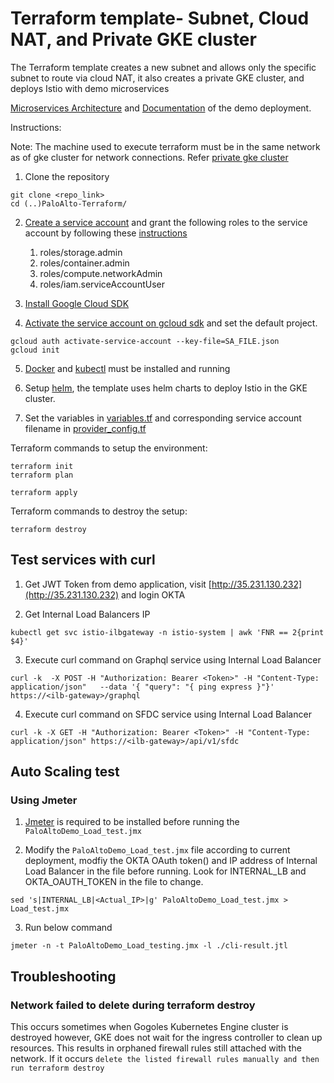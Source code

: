 # Terraform template- Subnet, Cloud NAT, and  Private GKE cluster

The Terraform template creates a new subnet and allows only the specific subnet to route via cloud NAT, it also creates a private GKE cluster, and deploys Istio with demo microservices


[Microservices Architecture](https://docs.google.com/presentation/d/1HAKWhTezFvcTG6b6OHpa_4DPSHyGTL5a359RIXwhnEI/edit?usp=sharing) and [Documentation](https://docs.google.com/document/d/1X_He7FWbJu88y9pR43YjkFxIGXHRdvTS0Vn0WsclW1s/edit?usp=sharing) of the demo deployment.


Instructions:

Note: The machine used to execute terraform must be in the same network as of gke cluster for network connections. Refer [private gke cluster](https://cloud.google.com/kubernetes-engine/docs/how-to/private-clusters)

1. Clone the repository
```
git clone <repo_link>
cd (..)PaloAlto-Terraform/
```

2. [Create a service account](https://cloud.google.com/iam/docs/creating-managing-service-accounts#creating_a_service_account) and grant the following roles to the service account by following these [instructions](https://cloud.google.com/iam/docs/granting-roles-to-service-accounts#granting_access_to_a_service_account_for_a_resource)
    1. roles/storage.admin
    2. roles/container.admin
    3. roles/compute.networkAdmin
    4. roles/iam.serviceAccountUser

3. [Install Google Cloud SDK](https://cloud.google.com/sdk/docs/quickstarts)

4. [Activate the service account on gcloud sdk](https://cloud.google.com/sdk/gcloud/reference/auth/activate-service-account) and set the default project.
```
gcloud auth activate-service-account --key-file=SA_FILE.json
gcloud init
```

5. [Docker](https://docs.docker.com/install/) and [kubectl](https://kubernetes.io/docs/tasks/tools/install-kubectl/) must be installed and running

6. Setup [helm](https://github.com/helm/helm), the template uses helm charts to deploy Istio in the GKE cluster.

7. Set the variables in [variables.tf](variables.tf) and corresponding service account filename in [provider_config.tf](provider_config.tf)

Terraform commands to setup the environment:
```
terraform init
terraform plan

terraform apply
```

Terraform commands to destroy the setup:
```
terraform destroy
```

## Test services with curl

1. Get JWT Token from demo application, visit [http://35.231.130.232](http://35.231.130.232) and login OKTA

2. Get Internal Load Balancers IP
```
kubectl get svc istio-ilbgateway -n istio-system | awk 'FNR == 2{print $4}'
```

3. Execute curl command on Graphql service using Internal Load Balancer
```
curl -k  -X POST -H "Authorization: Bearer <Token>" -H "Content-Type: application/json"   --data '{ "query": "{ ping express }"}' https://<ilb-gateway>/graphql
```

4. Execute curl command on SFDC service using Internal Load Balancer
```
curl -k -X GET -H "Authorization: Bearer <Token>" -H "Content-Type: application/json" https://<ilb-gateway>/api/v1/sfdc
```

## Auto Scaling test

### Using Jmeter

1. [Jmeter](https://jmeter.apache.org/download_jmeter.cgi) is required to be installed before running the `PaloAltoDemo_Load_test.jmx`

2. Modify the `PaloAltoDemo_Load_test.jmx` file according to current deployment, modfiy the OKTA OAuth token() and IP address of Internal Load Balancer in the file before running. Look for INTERNAL_LB and OKTA_OAUTH_TOKEN in the file to change.
```
sed 's|INTERNAL_LB|<Actual_IP>|g' PaloAltoDemo_Load_test.jmx > Load_test.jmx
```

3. Run below command

```
jmeter -n -t PaloAltoDemo_Load_testing.jmx -l ./cli-result.jtl
```

## Troubleshooting

### Network failed to delete during terraform destroy

This occurs sometimes when Gogoles Kubernetes Engine cluster is destroyed however, GKE does not wait for the ingress controller to clean up resources. This results in orphaned firewall rules still attached with the network. If it occurs `delete the listed firewall rules manually and then run terraform destroy`
